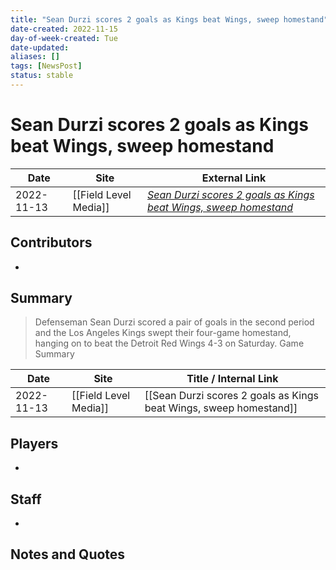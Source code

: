 ```yaml
---
title: "Sean Durzi scores 2 goals as Kings beat Wings, sweep homestand"
date-created: 2022-11-15
day-of-week-created: Tue
date-updated: 
aliases: []
tags: [NewsPost]
status: stable
---
```


# Sean Durzi scores 2 goals as Kings beat Wings, sweep homestand

| Date       | Site                  | External Link                                                                                                                                                       |
| ---------- | --------------------- | ------------------------------------------------------------------------------------------------------------------------------------------------------------------- |
| 2022-11-13 | [[Field Level Media]] | [*Sean Durzi scores 2 goals as Kings beat Wings, sweep homestand*](https://fieldlevelmedia.com/news/sean-durzi-scores-2-goals-as-kings-beat-wings-sweep-homestand/) |

## Contributors
- 

## Summary
> Defenseman Sean Durzi scored a pair of goals in the second period and the Los Angeles Kings swept their four-game homestand, hanging on to beat the Detroit Red Wings 4-3 on Saturday.
> Game Summary

| Date       | Site                  | Title / Internal Link                                              |
| ---------- | --------------------- | ------------------------------------------------------------------ |
| 2022-11-13 | [[Field Level Media]] | [[Sean Durzi scores 2 goals as Kings beat Wings, sweep homestand]] |

## Players
- 

## Staff
- 

## Notes and Quotes
> 

